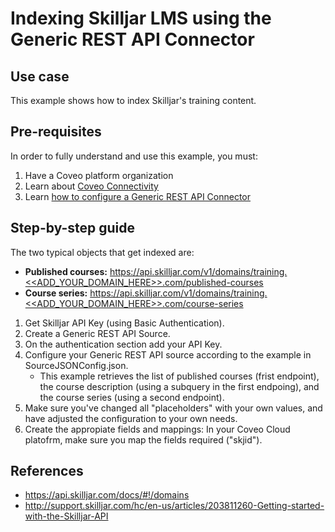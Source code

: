 # Indexing Skilljar LMS using the Generic REST API Connector

## Use case
This example shows how to index Skilljar's training content.

## Pre-requisites
In order to fully understand and use this example, you must:
1. Have a Coveo platform organization
2. Learn about [Coveo Connectivity](https://docs.coveo.com/en/1702/cloud-v2-administrators/add-or-edit-a-source-using-one-of-the-available-connectors)
3. Learn [how to configure a Generic REST API Connector](https://docs.coveo.com/en/1896/cloud-v2-administrators/add-or-edit-a-generic-rest-api-source)

## Step-by-step guide
The two typical objects that get indexed are:
* **Published courses:** https://api.skilljar.com/v1/domains/training.<<ADD_YOUR_DOMAIN_HERE>>.com/published-courses
* **Course series:** https://api.skilljar.com/v1/domains/training.<<ADD_YOUR_DOMAIN_HERE>>.com/course-series

1. Get Skilljar API Key (using Basic Authentication).
2. Create a Generic REST API Source.
3. On the authentication section add your API Key.
4. Configure your Generic REST API source according to the example in SourceJSONConfig.json.
    * This example retrieves the list of published courses (frist endpoint), the course description (using a subquery in the first endpoing), and the course series (using a second endpoint).
5. Make sure you've changed all "placeholders" with your own values, and have adjusted the configuration to your own needs.
6. Create the appropiate fields and mappings: In your Coveo Cloud platofrm, make sure you map the fields required ("skjid").

## References
* https://api.skilljar.com/docs/#!/domains
* http://support.skilljar.com/hc/en-us/articles/203811260-Getting-started-with-the-Skilljar-API
